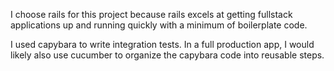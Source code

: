 I choose rails for this project because rails excels at getting fullstack applications up and running quickly with a minimum of boilerplate code. 

I used capybara to write integration tests. In a full production app, I would likely also use cucumber to organize the capybara code into reusable steps.
